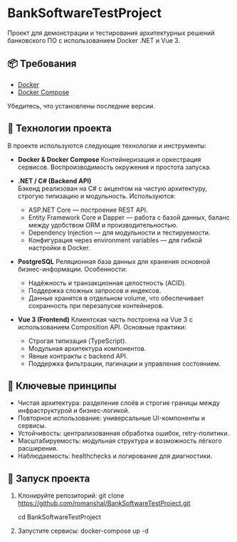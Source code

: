 # BankSoftwareTestProject
Проект для демонстрации и тестирования архитектурных решений банковского ПО с использованием Docker .NET и Vue 3.

## 📦 Требования

- [Docker](https://docs.docker.com/get-docker/)
- [Docker Compose](https://docs.docker.com/compose/)

Убедитесь, что установлены последние версии.

## 🧰 Технологии проекта

В проекте используются следующие технологии и инструменты:

- **Docker & Docker Compose** 
   Контейнеризация и оркестрация сервисов.
   Воспроизводимость окружения и простота запуска.

- **.NET / C# (Backend API)**  
   Бэкенд реализован на C# с акцентом на чистую архитектуру, строгую типизацию и модульность.
   Используются:
   - ASP.NET Core — построение REST API.
   - Entity Framework Core и Dapper — работа с базой данных, баланс между удобством ORM и производительностью.
   - Dependency Injection — для модульности и тестируемости.
   - Конфигурация через environment variables — для гибкой настройки в Docker.

- **PostgreSQL** 
   Реляционная база данных для хранения основной бизнес-информации.
   Особенности:
   - Надёжность и транзакционная целостность (ACID).
   - Поддержка сложных запросов и индексов.
   - Данные хранятся в отдельном volume, что обеспечивает сохранность при перезапуске контейнеров.

- **Vue 3 (Frontend)**
   Клиентская часть построена на Vue 3 с использованием Composition API.
   Основные практики:
   - Строгая типизация (TypeScript).
   - Модульная архитектура компонентов.
   - Явные контракты с backend API.
   - Поддержка фильтрации, пагинации и управления состоянием.

## 🔑 Ключевые принципы
   - Чистая архитектура: разделение слоёв и строгие границы между инфраструктурой и бизнес-логикой.
   - Повторное использование: универсальные UI-компоненты и сервисы.
   - Устойчивость: централизованная обработка ошибок, retry-политики.
   - Масштабируемость: модульная структура и возможность лёгкого расширения.
   - Наблюдаемость: healthchecks и логирование для диагностики.

## 🚀 Запуск проекта

1. Клонируйте репозиторий:
   git clone https://github.com/romanshal/BankSoftwareTestProject.git

   cd BankSoftwareTestProject
3. Запустите сервисы:
   docker-compose up -d

